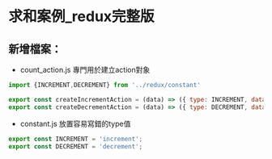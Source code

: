 # 求和案例_redux完整版

## 新增檔案：

* count_action.js 專門用於建立action對象

```js
import {INCREMENT,DECREMENT} from '../redux/constant'

export const createIncrementAction = (data) => ({ type: INCREMENT, data: data })
export const createDecrementAction = (data) => ({ type: DECREMENT, data: data })


```

* constant.js 放置容易寫錯的type值

```js
export const INCREMENT = 'increment';
export const DECREMENT = 'decrement';
```